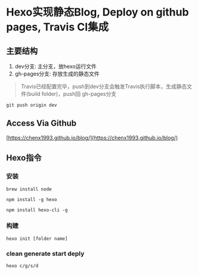 # Hexo实现静态Blog, Deploy on github pages, Travis CI集成

## 主要结构
1. dev分支: 主分支，放hexo运行文件  
2. gh-pages分支: 存放生成的静态文件  
> Travis已经配置完毕，push到dev分支会触发Travis执行脚本，生成静态文件(build folder)，push回 gh-pages分支  

`git push origin dev`

## Access Via Github
[https://chenx1993.github.io/blog/](https://chenx1993.github.io/blog/)

## Hexo指令
### 安装
`brew install node`

`npm install -g hexo`

`npm install hexo-cli -g`

### 构建
`hexo init [folder name]`  

### clean generate start deply
`hexo c/g/s/d`
